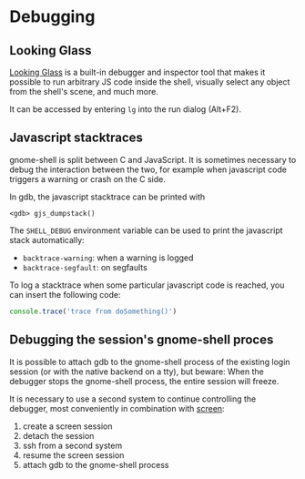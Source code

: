 # Debugging

## Looking Glass

[Looking Glass][lg] is a built-in debugger and inspector tool that makes
it possible to run arbitrary JS code inside the shell, visually select
any object from the shell's scene, and much more.

It can be accessed by entering `lg` into the run dialog (Alt+F2).

[lg]: looking-glass.md

## Javascript stacktraces

gnome-shell is split between C and JavaScript. It is sometimes necessary
to debug the interaction between the two, for example when javascript
code triggers a warning or crash on the C side.

In gdb, the javascript stacktrace can be printed with
```
<gdb> gjs_dumpstack()
```

The `SHELL_DEBUG` environment variable can be used to print
the javascript stack automatically:

 * `backtrace-warning`: when a warning is logged
 * `backtrace-segfault`: on segfaults

To log a stacktrace when some particular javascript code is reached, you
can insert the following code:

```js
console.trace('trace from doSomething()')
```

## Debugging the session's gnome-shell proces

It is possible to attach gdb to the gnome-shell process of the existing
login session (or with the native backend on a tty), but beware: When the
debugger stops the gnome-shell process, the entire session will freeze.

It is necessary to use a second system to continue controlling the
debugger, most conveniently in combination with [screen]:

 1. create a screen session
 2. detach the session
 3. ssh from a second system
 4. resume the screen session
 5. attach gdb to the gnome-shell process

[screen]: https://www.gnu.org/software/screen/
